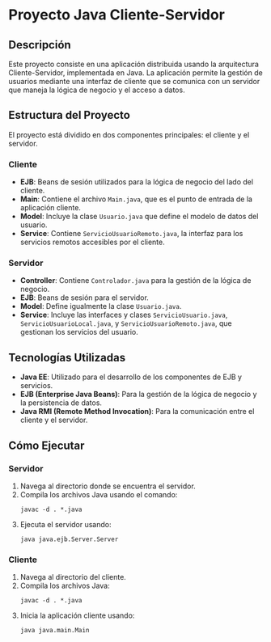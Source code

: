 
# Proyecto Java Cliente-Servidor

## Descripción
Este proyecto consiste en una aplicación distribuida usando la arquitectura Cliente-Servidor, implementada en Java. La aplicación permite la gestión de usuarios mediante una interfaz de cliente que se comunica con un servidor que maneja la lógica de negocio y el acceso a datos.

## Estructura del Proyecto
El proyecto está dividido en dos componentes principales: el cliente y el servidor.

### Cliente
- **EJB**: Beans de sesión utilizados para la lógica de negocio del lado del cliente.
- **Main**: Contiene el archivo `Main.java`, que es el punto de entrada de la aplicación cliente.
- **Model**: Incluye la clase `Usuario.java` que define el modelo de datos del usuario.
- **Service**: Contiene `ServicioUsuarioRemoto.java`, la interfaz para los servicios remotos accesibles por el cliente.

### Servidor
- **Controller**: Contiene `Controlador.java` para la gestión de la lógica de negocio.
- **EJB**: Beans de sesión para el servidor.
- **Model**: Define igualmente la clase `Usuario.java`.
- **Service**: Incluye las interfaces y clases `ServicioUsuario.java`, `ServicioUsuarioLocal.java`, y `ServicioUsuarioRemoto.java`, que gestionan los servicios del usuario.

## Tecnologías Utilizadas
- **Java EE**: Utilizado para el desarrollo de los componentes de EJB y servicios.
- **EJB (Enterprise Java Beans)**: Para la gestión de la lógica de negocio y la persistencia de datos.
- **Java RMI (Remote Method Invocation)**: Para la comunicación entre el cliente y el servidor.

## Cómo Ejecutar
### Servidor
1. Navega al directorio donde se encuentra el servidor.
2. Compila los archivos Java usando el comando:
   ```
   javac -d . *.java
   ```
3. Ejecuta el servidor usando:
   ```
   java java.ejb.Server.Server
   ```

### Cliente
1. Navega al directorio del cliente.
2. Compila los archivos Java:
   ```
   javac -d . *.java
   ```
3. Inicia la aplicación cliente usando:
   ```
   java java.main.Main
   ```
